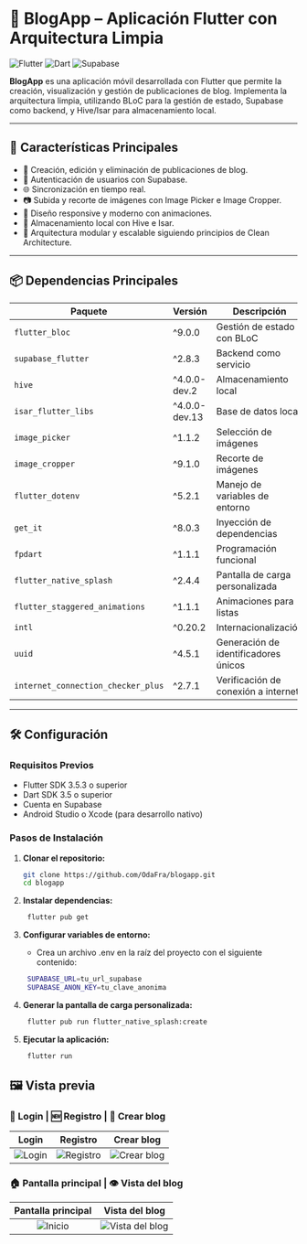 # 📱 BlogApp – Aplicación Flutter con Arquitectura Limpia

![Flutter](https://img.shields.io/badge/Flutter-3.5.3-blue)
![Dart](https://img.shields.io/badge/Dart-3.5-blue)
![Supabase](https://img.shields.io/badge/Supabase-2.8.3-green)

**BlogApp** es una aplicación móvil desarrollada con Flutter que permite la creación, visualización y gestión de publicaciones de blog. Implementa la arquitectura limpia, utilizando BLoC para la gestión de estado, Supabase como backend, y Hive/Isar para almacenamiento local.

---

## 🚀 Características Principales

- 📝 Creación, edición y eliminación de publicaciones de blog.
- 🔐 Autenticación de usuarios con Supabase.
- 🌐 Sincronización en tiempo real.
- 📷 Subida y recorte de imágenes con Image Picker e Image Cropper.
- 📱 Diseño responsive y moderno con animaciones.
- 💾 Almacenamiento local con Hive e Isar.
- 🧩 Arquitectura modular y escalable siguiendo principios de Clean Architecture.

---

## 📦 Dependencias Principales

| Paquete                         | Versión           | Descripción                         |
|---------------------------------|-------------------|-------------------------------------|
| `flutter_bloc`                  | ^9.0.0            | Gestión de estado con BLoC          |
| `supabase_flutter`              | ^2.8.3            | Backend como servicio               |
| `hive`                          | ^4.0.0-dev.2      | Almacenamiento local                |
| `isar_flutter_libs`             | ^4.0.0-dev.13     | Base de datos local                 |
| `image_picker`                  | ^1.1.2            | Selección de imágenes               |
| `image_cropper`                 | ^9.1.0            | Recorte de imágenes                 |
| `flutter_dotenv`                | ^5.2.1            | Manejo de variables de entorno      |
| `get_it`                        | ^8.0.3            | Inyección de dependencias           |
| `fpdart`                        | ^1.1.1            | Programación funcional              |
| `flutter_native_splash`         | ^2.4.4            | Pantalla de carga personalizada     |
| `flutter_staggered_animations`  | ^1.1.1            | Animaciones para listas             |
| `intl`                          | ^0.20.2           | Internacionalización                |
| `uuid`                          | ^4.5.1            | Generación de identificadores únicos|
| `internet_connection_checker_plus` | ^2.7.1         | Verificación de conexión a internet |

---

## 🛠️ Configuración

### Requisitos Previos

- Flutter SDK 3.5.3 o superior
- Dart SDK 3.5 o superior
- Cuenta en Supabase
- Android Studio o Xcode (para desarrollo nativo)

### Pasos de Instalación

1. **Clonar el repositorio:**

   ```bash
   git clone https://github.com/OdaFra/blogapp.git
   cd blogapp
    ```

2. **Instalar dependencias:**

   ```bash
    flutter pub get
    ```

3. **Configurar variables de entorno:**
    - Crea un archivo .env en la raíz del proyecto con el siguiente contenido:

   ```bash
    SUPABASE_URL=tu_url_supabase
    SUPABASE_ANON_KEY=tu_clave_anonima
    ```

4. **Generar la pantalla de carga personalizada:**

   ```bash
    flutter pub run flutter_native_splash:create
    ```

5. **Ejecutar la aplicación:**

   ```bash
    flutter run
    ```

## 🖼️ Vista previa

### 🔐 Login | 🆕 Registro | 📝 Crear blog

| Login | Registro | Crear blog |
|:-----:|:--------:|:----------:|
| ![Login](images/login.png) | ![Registro](images/registro.png) | ![Crear blog](images/crear_blog.png) |

### 🏠 Pantalla principal | 👁️ Vista del blog

| Pantalla principal | Vista del blog |
|:------------------:|:--------------:|
| ![Inicio](images/inicio.png) | ![Vista del blog](images/vista_blog.png) |
